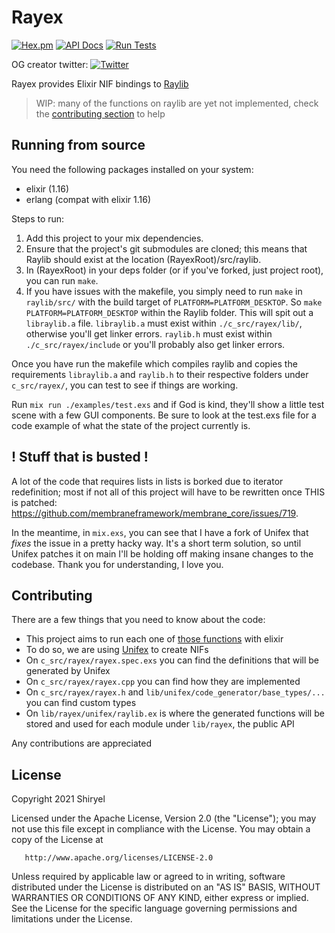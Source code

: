 # Rayex

[![Hex.pm](https://img.shields.io/hexpm/v/rayex.svg)](https://hex.pm/packages/rayex)
[![API Docs](https://img.shields.io/badge/api-docs-blue.svg?style=flat)](https://hexdocs.pm/rayex/)
[![Run Tests](https://github.com/shiryel/rayex/actions/workflows/test.yml/badge.svg)](https://github.com/shiryel/rayex/actions/workflows/test.yml)

OG creator twitter:
[![Twitter](https://img.shields.io/twitter/follow/shiryel_.svg?style=social)](https://twitter.com/shiryel_)

Rayex provides Elixir NIF bindings to [Raylib](https://www.raylib.com/)

> WIP: many of the functions on raylib are yet not implemented, check the [contributing section](#contributing) to help

## Running from source

You need the following packages installed on your system:
* elixir (1.16)
* erlang (compat with elixir 1.16)

Steps to run:
1. Add this project to your mix dependencies.
2. Ensure that the project's git submodules are cloned; this means that Raylib should exist at the location (RayexRoot)/src/raylib.
3. In (RayexRoot) in your deps folder (or if you've forked, just project root), you can run `make`.
4. If you have issues with the makefile, you simply need to run `make` in `raylib/src/` with the build target of `PLATFORM=PLATFORM_DESKTOP`. So `make PLATFORM=PLATFORM_DESKTOP` within the Raylib folder. This will spit out a `libraylib.a` file. `libraylib.a` must exist within `./c_src/rayex/lib/`, otherwise you'll get linker errors. `raylib.h` must exist within `./c_src/rayex/include` or you'll probably also get linker errors.

Once you have run the makefile which compiles raylib and copies the requirements `libraylib.a` and `raylib.h` to their respective folders under `c_src/rayex/`, you can test to see if things are working.

Run `mix run ./examples/test.exs` and if God is kind, they'll show a little test scene with a few GUI components. Be sure to look at the test.exs file for a code example of what the state of the project currently is.

## ! Stuff that is busted ! 
A lot of the code that requires lists in lists is borked due to iterator redefinition; most if not all of this project will have to be rewritten once THIS is patched: https://github.com/membraneframework/membrane_core/issues/719.

In the meantime, in `mix.exs`, you can see that I have a fork of Unifex that _fixes_ the issue in a pretty hacky way. It's a short term solution, so until Unifex patches it on main I'll be holding off making insane changes to the codebase. Thank you for understanding, I love you.

## Contributing

There are a few things that you need to know about the code:
* This project aims to run each one of [those functions](https://www.raylib.com/cheatsheet/cheatsheet.html) with elixir
* To do so, we are using [Unifex](https://hexdocs.pm/unifex/readme.html) to create NIFs
* On `c_src/rayex/rayex.spec.exs` you can find the definitions that will be generated by Unifex
* On `c_src/rayex/rayex.cpp` you can find how they are implemented
* On `c_src/rayex/rayex.h` and `lib/unifex/code_generator/base_types/...` you can find custom types
* On `lib/rayex/unifex/raylib.ex` is where the generated functions will be stored and used for each module under `lib/rayex`, the public API

Any contributions are appreciated

## License

   Copyright 2021 Shiryel

   Licensed under the Apache License, Version 2.0 (the "License");
   you may not use this file except in compliance with the License.
   You may obtain a copy of the License at

       http://www.apache.org/licenses/LICENSE-2.0

   Unless required by applicable law or agreed to in writing, software
   distributed under the License is distributed on an "AS IS" BASIS,
   WITHOUT WARRANTIES OR CONDITIONS OF ANY KIND, either express or implied.
   See the License for the specific language governing permissions and
   limitations under the License.
